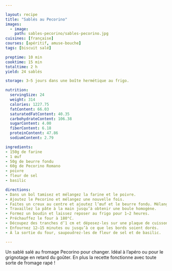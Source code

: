 ```yaml
---

layout: recipe
title: "Sablés au Pecorino"
images:
  - image:
    path: sables-pecorino/sables-pecorino.jpg
cuisines: [française]
courses: [apéritif, amuse-bouche]
tags: [biscuit salé]

preptime: 10 min
cooktime: 15 min
totaltime: 2 h
yield: 24 sablés

storage: 3–5 jours dans une boîte hermétique au frigo. 

nutrition:
  servingSize: 24
  weight: 314
  calories: 1227.75
  fatContent: 66.03
  saturatedFatContent: 40.35
  carbohydrateContent: 106.38
  sugarContent: 4.00
  fiberContent: 6.18
  proteinContent: 47.86
  sodiumContent: 2.79

ingredients:
- 150g de farine
- 1 œuf
- 50g de beurre fondu
- 60g de Pecorino Romano
- poivre
- fleur de sel
- basilic

directions:
- Dans un bol tamisez et mélangez la farine et le poivre.
- Ajoutez le Pecorino et mélangez une nouvelle fois.
- Faites un creux au centre et ajoutez l’œuf et le beurre fondu. Mélangez.
- Travaillez la pâte à la main jusqu’à obtenir une boule homogène.
- Formez un boudin et laissez reposer au frigo pour 1–2 heures.
- Préchauffez le four à 180°C.
- Découpez des tranches d’1 cm et déposez-les sur une plaque de cuisson préparée.
- Enfournez 12–15 minutes ou jusqu’à ce que les bords soient dorés.
- À la sortie du four, saupoudrez-les de fleur de sel et de basilic.

---
```


Un sablé salé au fromage Pecorino pour changer. Idéal à l’apéro ou pour le grignotage en retard du goûter. En plus la recette fonctionne avec toute sorte de fromage rapé&nbsp;!